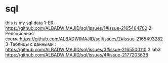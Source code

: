 # sql
this is my sql data 
1-ER-https://github.com/ALBADWIMAJID/sql/issues/1#issue-2165484702
2-Реляционная схема:https://github.com/ALBADWIMAJID/sql/issues/2#issue-2165493282
3-Таблицы с данными : https://github.com/ALBADWIMAJID/sql/issues/3#issue-2165500110
3 lab3 https://github.com/ALBADWIMAJID/sql/issues/4#issue-2177203638
